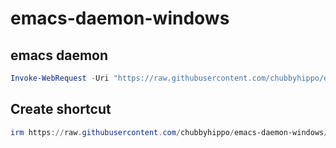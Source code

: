 # emacs-daemon-windows
## emacs daemon
```powershell
Invoke-WebRequest -Uri "https://raw.githubusercontent.com/chubbyhippo/emacs-daemon-windows/refs/heads/main/start-emacs-daemon.bat" -OutFile "$Home\AppData\Roaming\Microsoft\Windows\Start Menu\Programs\Startup\start-emacs-daemon.bat"
```
## Create shortcut
```powershell
irm https://raw.githubusercontent.com/chubbyhippo/emacs-daemon-windows/refs/heads/main/CreateShortcut.ps1 | iex
```
